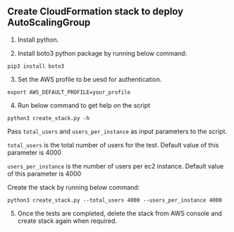 ## Create CloudFormation stack to deploy AutoScalingGroup

1. Install python.

2. Install boto3 python package by running below command:

```
pip3 install boto3
```

3. Set the AWS profile to be uesd for authentication.

```
export AWS_DEFAULT_PROFILE=your_profile
```

4. Run below command to get help on the script

```
python3 create_stack.py -h
```

Pass `total_users` and `users_per_instance` as input parameters to the script.

`total_users` is the total number of users for the test. Default value of this parameter is 4000

`users_per_instance` is the number of users per ec2 instance. Default value of this parameter is 4000

Create the stack by running below command:

```
python3 create_stack.py --total_users 4000 --users_per_instance 4000
```

5. Once the tests are completed, delete the stack from AWS console and create stack again when required.

